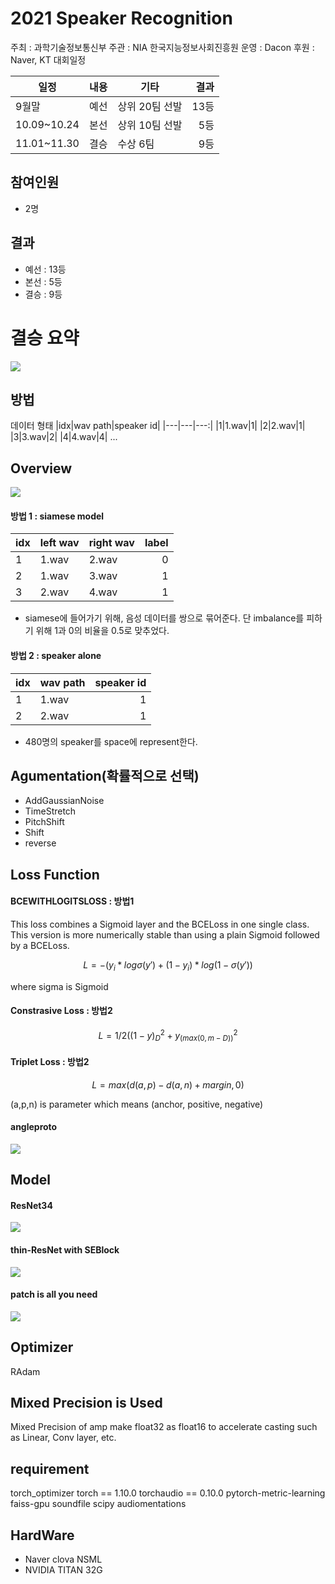 # 2021 Speaker Recognition

주최 : 과학기술정보통신부
주관 : NIA 한국지능정보사회진흥원
운영 : Dacon
후원 : Naver, KT
대회일정

| 일정        | 내용 | 기타           | 결과 |
| ----------- | ---- | -------------- | ---: |
| 9월말       | 예선 | 상위 20팀 선발 | 13등 |
| 10.09~10.24 | 본선 | 상위 10팀 선발 |  5등 |
| 11.01~11.30 | 결승 | 수상 6팀       |  9등 |

## 참여인원

- 2명

## 결과

- 예선 : 13등
- 본선 : 5등
- 결승 : 9등

# 결승 요약

<img src="./png/1.png"
     sizes="(min-width: 600px) 100px, 50vw">

## 방법

데이터 형태
|idx|wav path|speaker id|
|---|---|---:|
|1|1.wav|1|
|2|2.wav|1|
|3|3.wav|2|
|4|4.wav|4|
...

## Overview

<img src="./png/6.png"
     sizes="(min-width: 600px) 100px, 50vw">

#### 방법 1 : siamese model

| idx | left wav | right wav | label |
| --- | -------- | --------- | ----: |
| 1   | 1.wav    | 2.wav     |     0 |
| 2   | 1.wav    | 3.wav     |     1 |
| 3   | 2.wav    | 4.wav     |     1 |

- siamese에 들어가기 위해, 음성 데이터를 쌍으로 묶어준다. 단 imbalance를 피하기 위해 1과 0의 비율을 0.5로 맞추었다.

#### 방법 2 : speaker alone

| idx | wav path | speaker id |
| --- | -------- | ---------: |
| 1   | 1.wav    |          1 |
| 2   | 2.wav    |          1 |

- 480명의 speaker를 space에 represent한다.

## Agumentation(확률적으로 선택)

- AddGaussianNoise
- TimeStretch
- PitchShift
- Shift
- reverse

## Loss Function

#### BCEWITHLOGITSLOSS : 방법1

This loss combines a Sigmoid layer and the BCELoss in one single class. \
This version is more numerically stable than using a plain Sigmoid followed by a BCELoss.

$$ L = -(y_i * log\sigma(y') + (1-y_i)*log(1-\sigma(y')) $$

where sigma is Sigmoid

#### Constrasive Loss : 방법2

$$ L = 1/2((1-y)_D^2 + y_(max(0, m-D))^2 $$

#### Triplet Loss : 방법2

$$ L = max(d(a,p)-d(a,n)+margin, 0) $$

(a,p,n) is parameter which means (anchor, positive, negative)

#### angleproto

<img src="./png/2.png"
     sizes="(min-width: 600px) 100px, 50vw">

## Model

#### ResNet34

<img src="./png/3.png"
     sizes="(min-width: 600px) 100px, 50vw">

#### thin-ResNet with SEBlock

<img src="./png/4.png"
     sizes="(min-width: 600px) 100px, 50vw">

#### patch is all you need

<img src="./png/5.png"
     sizes="(min-width: 600px) 100px, 50vw">

## Optimizer

RAdam

## Mixed Precision is Used

Mixed Precision of amp make float32 as float16 to accelerate casting such as Linear, Conv layer, etc.

## requirement

torch_optimizer
torch == 1.10.0
torchaudio == 0.10.0
pytorch-metric-learning
faiss-gpu
soundfile
scipy
audiomentations

## HardWare

- Naver clova NSML
- NVIDIA TITAN 32G

